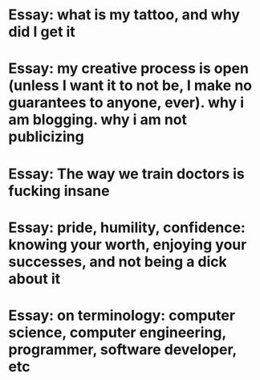 # Essay: what is my tattoo, and why did I get it

# Essay: my creative process is open (unless I want it to not be, I make no guarantees to anyone, ever). why i am blogging. why i am not publicizing

# Essay: The way we train doctors is fucking insane

# Essay: pride, humility, confidence: knowing your worth, enjoying your successes, and not being a dick about it

# Essay: on terminology: computer science, computer engineering, programmer, software developer, etc